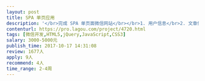 ```yaml
---                
layout: post       
title: SPA 单页应用           
description: '</br>完成 SPA 单页面微信网站</br></br>1. 用户信息</br>2. 文章信息</br>3. 测评信息</br>4. 用户消息</br>'     
contenturl: https://pro.lagou.com/project/4720.html      
tags: [微信开发,HTML5,jQuery,JavaScript,CSS3]            
salary: 3000-5000元          
publish_time: 2017-10-17 14:31:08         
review: 1677人                   
apply: 9人                   
recommend: 4人                   
time_range: 2-4周              
---                 
```

